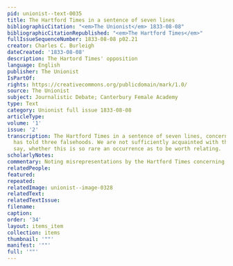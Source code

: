 ```yaml
---
pid: unionist--text-0035
title: The Hartford Times in a sentence of seven lines
bibliographicCitation: "<em>The Unionist</em> 1833-08-08"
bibliographicCitationRepublished: "<em>The Hartford Times</em>"
fullIssueSequenceNumber: 1833-08-08 p02.21
creator: Charles C. Burleigh
dateCreated: '1833-08-08'
description: The Hartord Times' opposition
language: English
publisher: The Unionist
IsPartOf: 
rights: https://creativecommons.org/publicdomain/mark/1.0/
source: The Unionist
subject: Journalistic Debate; Canterbury Female Academy
type: Text
category: Unionist full issue 1833-08-08
articleType: 
volume: '1'
issue: '2'
transcription: The Hartford Times in a sentence of seven lines, concerning this paper,
  has told three falsehoods. We are not sufficiently acquainted with that paper to
  say, whether this is so rare an occurrence as to be worth relating.
scholarlyNotes: 
commentary: Noting misrepresentations by the Hartford Times concerning The Unionist.
relatedPeople: 
featured: 
repeated: 
relatedImage: unionist--image-0328
relatedText: 
relatedTextIssue: 
filename: 
caption: 
order: '34'
layout: items_item
collection: items
thumbnail: '""'
manifest: '""'
full: '""'
---
```

